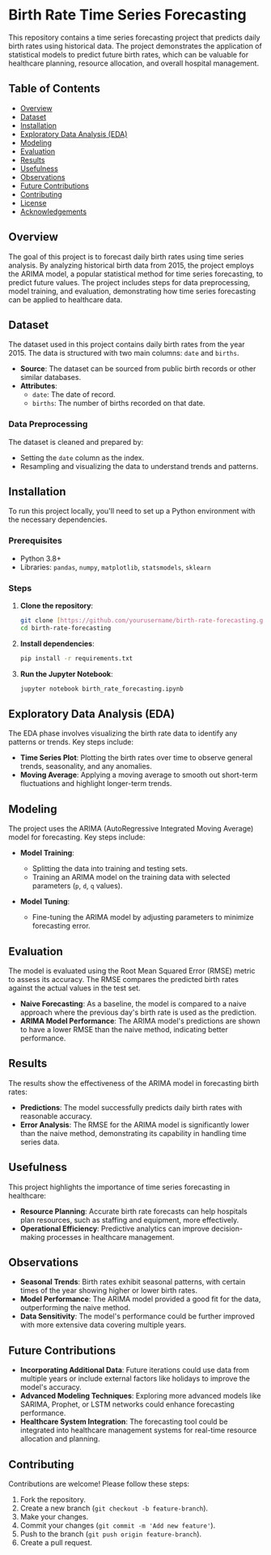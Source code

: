 # Birth Rate Time Series Forecasting

This repository contains a time series forecasting project that predicts daily birth rates using historical data. The project demonstrates the application of statistical models to predict future birth rates, which can be valuable for healthcare planning, resource allocation, and overall hospital management.

## Table of Contents

- [Overview](#overview)
- [Dataset](#dataset)
- [Installation](#installation)
- [Exploratory Data Analysis (EDA)](#exploratory-data-analysis-eda)
- [Modeling](#modeling)
- [Evaluation](#evaluation)
- [Results](#results)
- [Usefulness](#usefulness)
- [Observations](#observations)
- [Future Contributions](#future-contributions)
- [Contributing](#contributing)
- [License](#license)
- [Acknowledgements](#acknowledgements)

## Overview

The goal of this project is to forecast daily birth rates using time series analysis. By analyzing historical birth data from 2015, the project employs the ARIMA model, a popular statistical method for time series forecasting, to predict future values. The project includes steps for data preprocessing, model training, and evaluation, demonstrating how time series forecasting can be applied to healthcare data.

## Dataset

The dataset used in this project contains daily birth rates from the year 2015. The data is structured with two main columns: `date` and `births`. 

- **Source**: The dataset can be sourced from public birth records or other similar databases.
- **Attributes**:
  - `date`: The date of record.
  - `births`: The number of births recorded on that date.

### Data Preprocessing

The dataset is cleaned and prepared by:
- Setting the `date` column as the index.
- Resampling and visualizing the data to understand trends and patterns.

## Installation

To run this project locally, you'll need to set up a Python environment with the necessary dependencies.

### Prerequisites

- Python 3.8+
- Libraries: `pandas`, `numpy`, `matplotlib`, `statsmodels`, `sklearn`

### Steps

1. **Clone the repository**:
   ```bash
   git clone [https://github.com/yourusername/birth-rate-forecasting.git](https://github.com/abrahamoaks/Birth-Rate-Time-Series-Forecasting)
   cd birth-rate-forecasting
   ```

2. **Install dependencies**:
   ```bash
   pip install -r requirements.txt
   ```

3. **Run the Jupyter Notebook**:
   ```bash
   jupyter notebook birth_rate_forecasting.ipynb
   ```

## Exploratory Data Analysis (EDA)

The EDA phase involves visualizing the birth rate data to identify any patterns or trends. Key steps include:

- **Time Series Plot**: Plotting the birth rates over time to observe general trends, seasonality, and any anomalies.
- **Moving Average**: Applying a moving average to smooth out short-term fluctuations and highlight longer-term trends.

## Modeling

The project uses the ARIMA (AutoRegressive Integrated Moving Average) model for forecasting. Key steps include:

- **Model Training**:
  - Splitting the data into training and testing sets.
  - Training an ARIMA model on the training data with selected parameters (`p`, `d`, `q` values).

- **Model Tuning**:
  - Fine-tuning the ARIMA model by adjusting parameters to minimize forecasting error.

## Evaluation

The model is evaluated using the Root Mean Squared Error (RMSE) metric to assess its accuracy. The RMSE compares the predicted birth rates against the actual values in the test set.

- **Naive Forecasting**: As a baseline, the model is compared to a naive approach where the previous day's birth rate is used as the prediction.
- **ARIMA Model Performance**: The ARIMA model's predictions are shown to have a lower RMSE than the naive method, indicating better performance.

## Results

The results show the effectiveness of the ARIMA model in forecasting birth rates:

- **Predictions**: The model successfully predicts daily birth rates with reasonable accuracy.
- **Error Analysis**: The RMSE for the ARIMA model is significantly lower than the naive method, demonstrating its capability in handling time series data.

## Usefulness

This project highlights the importance of time series forecasting in healthcare:

- **Resource Planning**: Accurate birth rate forecasts can help hospitals plan resources, such as staffing and equipment, more effectively.
- **Operational Efficiency**: Predictive analytics can improve decision-making processes in healthcare management.

## Observations

- **Seasonal Trends**: Birth rates exhibit seasonal patterns, with certain times of the year showing higher or lower birth rates.
- **Model Performance**: The ARIMA model provided a good fit for the data, outperforming the naive method.
- **Data Sensitivity**: The model's performance could be further improved with more extensive data covering multiple years.

## Future Contributions

- **Incorporating Additional Data**: Future iterations could use data from multiple years or include external factors like holidays to improve the model's accuracy.
- **Advanced Modeling Techniques**: Exploring more advanced models like SARIMA, Prophet, or LSTM networks could enhance forecasting performance.
- **Healthcare System Integration**: The forecasting tool could be integrated into healthcare management systems for real-time resource allocation and planning.

## Contributing

Contributions are welcome! Please follow these steps:

1. Fork the repository.
2. Create a new branch (`git checkout -b feature-branch`).
3. Make your changes.
4. Commit your changes (`git commit -m 'Add new feature'`).
5. Push to the branch (`git push origin feature-branch`).
6. Create a pull request.
